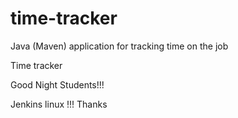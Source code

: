# time-tracker
Java (Maven) application for tracking time on the job

Time tracker

Good Night Students!!!

Jenkins linux !!!
Thanks
